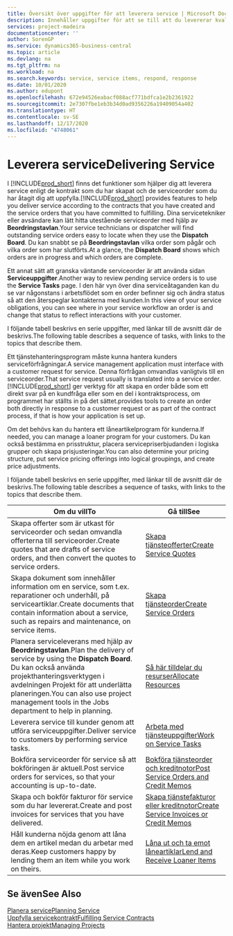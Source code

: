 ```yaml
---
title: Översikt över uppgifter för att leverera service | Microsoft Docs
description: Innehåller uppgifter för att se till att du levererar kvalitetsservice och lever upp till avtal med kunder.
services: project-madeira
documentationcenter: ''
author: SorenGP
ms.service: dynamics365-business-central
ms.topic: article
ms.devlang: na
ms.tgt_pltfrm: na
ms.workload: na
ms.search.keywords: service, service items, respond, response
ms.date: 10/01/2020
ms.author: edupont
ms.openlocfilehash: 672e94526eabacf088acf771bdfca1e2b2361922
ms.sourcegitcommit: 2e7307fbe1eb3b34d0ad9356226a19409054a402
ms.translationtype: HT
ms.contentlocale: sv-SE
ms.lasthandoff: 12/17/2020
ms.locfileid: "4748061"
---
```

# <a name="delivering-service"></a><span data-ttu-id="72f4b-103">Leverera service</span><span class="sxs-lookup"><span data-stu-id="72f4b-103">Delivering Service</span></span>
<span data-ttu-id="72f4b-104">I [!INCLUDE[prod_short](includes/prod_short.md)] finns det funktioner som hjälper dig att leverera service enligt de kontrakt som du har skapat och de serviceorder som du har åtagit dig att uppfylla.</span><span class="sxs-lookup"><span data-stu-id="72f4b-104">[!INCLUDE[prod_short](includes/prod_short.md)] provides features to help you deliver service according to the contracts that you have created and the service orders that you have committed to fulfilling.</span></span> <span data-ttu-id="72f4b-105">Dina servicetekniker eller avsändare kan lätt hitta utestående serviceorder med hjälp av **Beordringstavlan**.</span><span class="sxs-lookup"><span data-stu-id="72f4b-105">Your service technicians or dispatcher will find outstanding service orders easy to locate when they use the **Dispatch Board**.</span></span> <span data-ttu-id="72f4b-106">Du kan snabbt se på **Beordringstavlan** vilka order som pågår och vilka order som har slutförts.</span><span class="sxs-lookup"><span data-stu-id="72f4b-106">At a glance, the **Dispatch Board** shows which orders are in progress and which orders are complete.</span></span>  
  
<span data-ttu-id="72f4b-107">Ett annat sätt att granska väntande serviceorder är att använda sidan **Serviceuppgifter**.</span><span class="sxs-lookup"><span data-stu-id="72f4b-107">Another way to review pending service orders is to use the **Service Tasks** page.</span></span> <span data-ttu-id="72f4b-108">I den här vyn över dina serviceåtaganden kan du se var någonstans i arbetsflödet som en order befinner sig och ändra status så att den återspeglar kontakterna med kunden.</span><span class="sxs-lookup"><span data-stu-id="72f4b-108">In this view of your service obligations, you can see where in your service workflow an order is and change that status to reflect interactions with your customer.</span></span>  
  
<span data-ttu-id="72f4b-109">I följande tabell beskrivs en serie uppgifter, med länkar till de avsnitt där de beskrivs.</span><span class="sxs-lookup"><span data-stu-id="72f4b-109">The following table describes a sequence of tasks, with links to the topics that describe them.</span></span>   

<span data-ttu-id="72f4b-110">Ett tjänstehanteringsprogram måste kunna hantera kunders serviceförfrågningar.</span><span class="sxs-lookup"><span data-stu-id="72f4b-110">A service management application must interface with a customer request for service.</span></span> <span data-ttu-id="72f4b-111">Denna förfrågan omvandlas vanligtvis till en serviceorder.</span><span class="sxs-lookup"><span data-stu-id="72f4b-111">That service request usually is translated into a service order.</span></span> [!INCLUDE[prod_short](includes/prod_short.md)] <span data-ttu-id="72f4b-112">ger verktyg för att skapa en order både som ett direkt svar på en kundfråga eller som en del i kontraktsprocess, om programmet har ställts in på det sättet.</span><span class="sxs-lookup"><span data-stu-id="72f4b-112">provides tools to create an order both directly in response to a customer request or as part of the contract process, if that is how your application is set up.</span></span>  
  
<span data-ttu-id="72f4b-113">Om det behövs kan du hantera ett låneartikelprogram för kunderna.</span><span class="sxs-lookup"><span data-stu-id="72f4b-113">If needed, you can manage a loaner program for your customers.</span></span> <span data-ttu-id="72f4b-114">Du kan också bestämma en prisstruktur, placera servicepriserbjudanden i logiska grupper och skapa prisjusteringar.</span><span class="sxs-lookup"><span data-stu-id="72f4b-114">You can also determine your pricing structure, put service pricing offerings into logical groupings, and create price adjustments.</span></span>  
  
<span data-ttu-id="72f4b-115">I följande tabell beskrivs en serie uppgifter, med länkar till de avsnitt där de beskrivs.</span><span class="sxs-lookup"><span data-stu-id="72f4b-115">The following table describes a sequence of tasks, with links to the topics that describe them.</span></span>   
  
|<span data-ttu-id="72f4b-116">**Om du vill**</span><span class="sxs-lookup"><span data-stu-id="72f4b-116">**To**</span></span>|<span data-ttu-id="72f4b-117">**Gå till**</span><span class="sxs-lookup"><span data-stu-id="72f4b-117">**See**</span></span>|  
|------------|-------------|  
|<span data-ttu-id="72f4b-118">Skapa offerter som är utkast för serviceorder och sedan omvandla offerterna till serviceorder.</span><span class="sxs-lookup"><span data-stu-id="72f4b-118">Create quotes that are drafts of service orders, and then convert the quotes to service orders.</span></span>|[<span data-ttu-id="72f4b-119">Skapa tjänsteofferter</span><span class="sxs-lookup"><span data-stu-id="72f4b-119">Create Service Quotes</span></span>](service-how-to-create-service-quotes.md)|
|<span data-ttu-id="72f4b-120">Skapa dokument som innehåller information om en service, som t.ex. reparationer och underhåll, på serviceartiklar.</span><span class="sxs-lookup"><span data-stu-id="72f4b-120">Create documents that contain information about a service, such as repairs and maintenance, on service items.</span></span>|[<span data-ttu-id="72f4b-121">Skapa tjänsteorder</span><span class="sxs-lookup"><span data-stu-id="72f4b-121">Create Service Orders</span></span>](service-how-to-create-service-orders.md)|
|<span data-ttu-id="72f4b-122">Planera serviceleverans med hjälp av **Beordringstavlan**.</span><span class="sxs-lookup"><span data-stu-id="72f4b-122">Plan the delivery of service by using the **Dispatch Board**.</span></span> <span data-ttu-id="72f4b-123">Du kan också använda projekthanteringsverktygen i avdelningen Projekt för att underlätta planeringen.</span><span class="sxs-lookup"><span data-stu-id="72f4b-123">You can also use project management tools in the Jobs department to help in planning.</span></span>|[<span data-ttu-id="72f4b-124">Så här tilldelar du resurser</span><span class="sxs-lookup"><span data-stu-id="72f4b-124">Allocate Resources</span></span>](service-how-to-allocate-resources.md)|  
|<span data-ttu-id="72f4b-125">Leverera service till kunder genom att utföra serviceuppgifter.</span><span class="sxs-lookup"><span data-stu-id="72f4b-125">Deliver service to customers by performing service tasks.</span></span>|[<span data-ttu-id="72f4b-126">Arbeta med tjänsteuppgifter</span><span class="sxs-lookup"><span data-stu-id="72f4b-126">Work on Service Tasks</span></span>](service-how-to-work-on-service-tasks.md)|  
|<span data-ttu-id="72f4b-127">Bokföra serviceorder för service så att bokföringen är aktuell.</span><span class="sxs-lookup"><span data-stu-id="72f4b-127">Post service orders for services, so that your accounting is up-to-date.</span></span>|[<span data-ttu-id="72f4b-128">Bokföra tjänsteorder och kreditnotor</span><span class="sxs-lookup"><span data-stu-id="72f4b-128">Post Service Orders and Credit Memos</span></span>](service-how-to-post-service-orders.md)|  
|<span data-ttu-id="72f4b-129">Skapa och bokför fakturor för service som du har levererat.</span><span class="sxs-lookup"><span data-stu-id="72f4b-129">Create and post invoices for services that you have delivered.</span></span>|[<span data-ttu-id="72f4b-130">Skapa tjänstefakturor eller kreditnotor</span><span class="sxs-lookup"><span data-stu-id="72f4b-130">Create Service Invoices or Credit Memos</span></span>](service-how-create-invoices.md)|  
|<span data-ttu-id="72f4b-131">Håll kunderna nöjda genom att låna dem en artikel medan du arbetar med deras.</span><span class="sxs-lookup"><span data-stu-id="72f4b-131">Keep customers happy by lending them an item while you work on theirs.</span></span>| [<span data-ttu-id="72f4b-132">Låna ut och ta emot låneartiklar</span><span class="sxs-lookup"><span data-stu-id="72f4b-132">Lend and Receive Loaner Items</span></span>](service-how-to-lend-receive-loaners.md)|
  
## <a name="see-also"></a><span data-ttu-id="72f4b-133">Se även</span><span class="sxs-lookup"><span data-stu-id="72f4b-133">See Also</span></span>  
[<span data-ttu-id="72f4b-134">Planera service</span><span class="sxs-lookup"><span data-stu-id="72f4b-134">Planning Service</span></span>](service-plan-service.md)  
[<span data-ttu-id="72f4b-135">Uppfylla servicekontrakt</span><span class="sxs-lookup"><span data-stu-id="72f4b-135">Fulfilling Service Contracts</span></span>](service-fulfill-service-contracts.md)  
[<span data-ttu-id="72f4b-136">Hantera projekt</span><span class="sxs-lookup"><span data-stu-id="72f4b-136">Managing Projects</span></span>](projects-manage-projects.md)  

